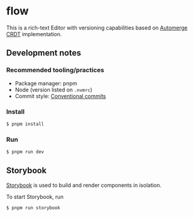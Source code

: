 # flow

This is a rich-text Editor with versioning capabilities based on [Automerge](https://automerge.org/) [CRDT](https://crdt.tech/) implementation.

## Development notes

### Recommended tooling/practices

- Package manager: pnpm
- Node (version listed on `.nvmrc`)
- Commit style: [Conventional commits](https://www.conventionalcommits.org/)

### Install

```sh
$ pnpm install
```

### Run

```sh
$ pnpm run dev
```

## Storybook

[Storybook](https://storybook.js.org) is used to build and render components in isolation.

To start Storybook, run

```sh
$ pnpm run storybook
```
